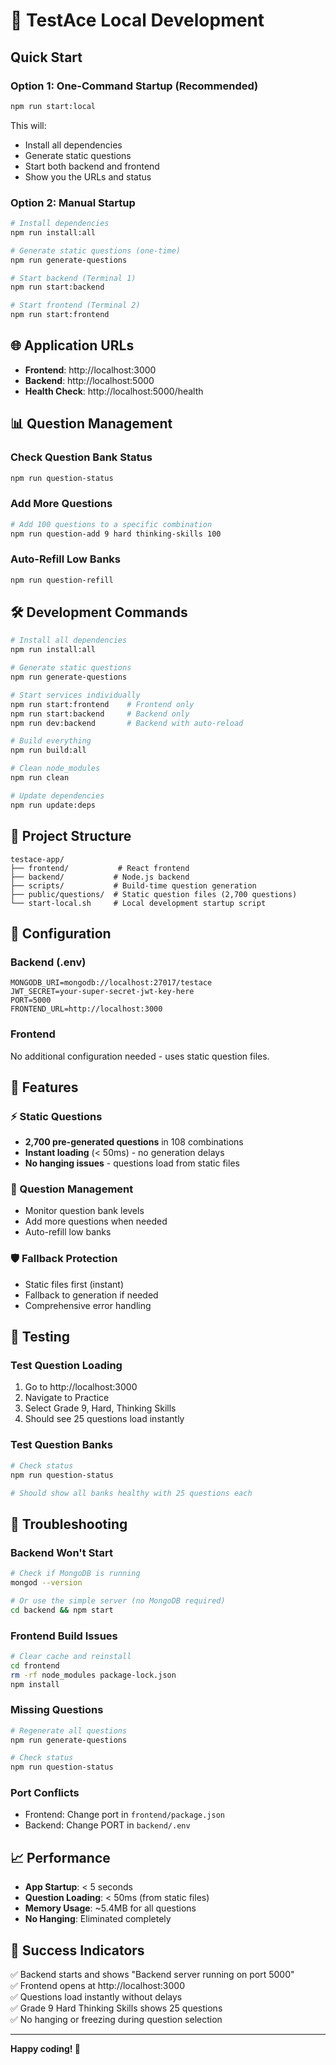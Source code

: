 # 🚀 TestAce Local Development

## Quick Start

### Option 1: One-Command Startup (Recommended)
```bash
npm run start:local
```
This will:
- Install all dependencies
- Generate static questions
- Start both backend and frontend
- Show you the URLs and status

### Option 2: Manual Startup
```bash
# Install dependencies
npm run install:all

# Generate static questions (one-time)
npm run generate-questions

# Start backend (Terminal 1)
npm run start:backend

# Start frontend (Terminal 2)  
npm run start:frontend
```

## 🌐 Application URLs

- **Frontend**: http://localhost:3000
- **Backend**: http://localhost:5000  
- **Health Check**: http://localhost:5000/health

## 📊 Question Management

### Check Question Bank Status
```bash
npm run question-status
```

### Add More Questions
```bash
# Add 100 questions to a specific combination
npm run question-add 9 hard thinking-skills 100
```

### Auto-Refill Low Banks
```bash
npm run question-refill
```

## 🛠️ Development Commands

```bash
# Install all dependencies
npm run install:all

# Generate static questions
npm run generate-questions

# Start services individually
npm run start:frontend    # Frontend only
npm run start:backend     # Backend only
npm run dev:backend       # Backend with auto-reload

# Build everything
npm run build:all

# Clean node_modules
npm run clean

# Update dependencies
npm run update:deps
```

## 📁 Project Structure

```
testace-app/
├── frontend/           # React frontend
├── backend/           # Node.js backend  
├── scripts/           # Build-time question generation
├── public/questions/  # Static question files (2,700 questions)
└── start-local.sh     # Local development startup script
```

## 🔧 Configuration

### Backend (.env)
```env
MONGODB_URI=mongodb://localhost:27017/testace
JWT_SECRET=your-super-secret-jwt-key-here
PORT=5000
FRONTEND_URL=http://localhost:3000
```

### Frontend
No additional configuration needed - uses static question files.

## 🎯 Features

### ⚡ Static Questions
- **2,700 pre-generated questions** in 108 combinations
- **Instant loading** (< 50ms) - no generation delays
- **No hanging issues** - questions load from static files

### 🔄 Question Management
- Monitor question bank levels
- Add more questions when needed
- Auto-refill low banks

### 🛡️ Fallback Protection
- Static files first (instant)
- Fallback to generation if needed
- Comprehensive error handling

## 🧪 Testing

### Test Question Loading
1. Go to http://localhost:3000
2. Navigate to Practice
3. Select Grade 9, Hard, Thinking Skills
4. Should see 25 questions load instantly

### Test Question Banks
```bash
# Check status
npm run question-status

# Should show all banks healthy with 25 questions each
```

## 🚨 Troubleshooting

### Backend Won't Start
```bash
# Check if MongoDB is running
mongod --version

# Or use the simple server (no MongoDB required)
cd backend && npm start
```

### Frontend Build Issues
```bash
# Clear cache and reinstall
cd frontend
rm -rf node_modules package-lock.json
npm install
```

### Missing Questions
```bash
# Regenerate all questions
npm run generate-questions

# Check status
npm run question-status
```

### Port Conflicts
- Frontend: Change port in `frontend/package.json`
- Backend: Change PORT in `backend/.env`

## 📈 Performance

- **App Startup**: < 5 seconds
- **Question Loading**: < 50ms (from static files)
- **Memory Usage**: ~5.4MB for all questions
- **No Hanging**: Eliminated completely

## 🎉 Success Indicators

✅ Backend starts and shows "Backend server running on port 5000"  
✅ Frontend opens at http://localhost:3000  
✅ Questions load instantly without delays  
✅ Grade 9 Hard Thinking Skills shows 25 questions  
✅ No hanging or freezing during question selection  

---

**Happy coding! 🚀**
